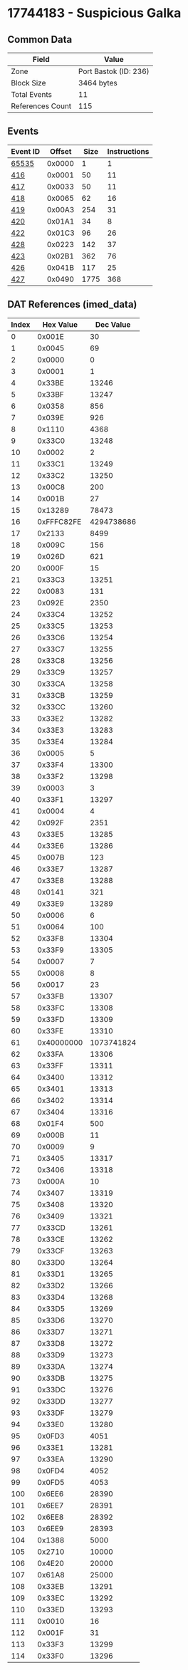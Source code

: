 # 17744183 - Suspicious Galka

## Common Data

| Field            | Value                 |
|------------------|-----------------------|
| Zone             | Port Bastok (ID: 236) |
| Block Size       | 3464 bytes            |
| Total Events     | 11                    |
| References Count | 115                   |

## Events

| Event ID            | Offset   |   Size |   Instructions |
|---------------------|----------|--------|----------------|
| [65535](./65535.md) | 0x0000   |      1 |              1 |
| [416](./416.md)     | 0x0001   |     50 |             11 |
| [417](./417.md)     | 0x0033   |     50 |             11 |
| [418](./418.md)     | 0x0065   |     62 |             16 |
| [419](./419.md)     | 0x00A3   |    254 |             31 |
| [420](./420.md)     | 0x01A1   |     34 |              8 |
| [422](./422.md)     | 0x01C3   |     96 |             26 |
| [428](./428.md)     | 0x0223   |    142 |             37 |
| [423](./423.md)     | 0x02B1   |    362 |             76 |
| [426](./426.md)     | 0x041B   |    117 |             25 |
| [427](./427.md)     | 0x0490   |   1775 |            368 |

## DAT References (imed_data)

|   Index | Hex Value   |   Dec Value |
|---------|-------------|-------------|
|       0 | 0x001E      |          30 |
|       1 | 0x0045      |          69 |
|       2 | 0x0000      |           0 |
|       3 | 0x0001      |           1 |
|       4 | 0x33BE      |       13246 |
|       5 | 0x33BF      |       13247 |
|       6 | 0x0358      |         856 |
|       7 | 0x039E      |         926 |
|       8 | 0x1110      |        4368 |
|       9 | 0x33C0      |       13248 |
|      10 | 0x0002      |           2 |
|      11 | 0x33C1      |       13249 |
|      12 | 0x33C2      |       13250 |
|      13 | 0x00C8      |         200 |
|      14 | 0x001B      |          27 |
|      15 | 0x13289     |       78473 |
|      16 | 0xFFFC82FE  |  4294738686 |
|      17 | 0x2133      |        8499 |
|      18 | 0x009C      |         156 |
|      19 | 0x026D      |         621 |
|      20 | 0x000F      |          15 |
|      21 | 0x33C3      |       13251 |
|      22 | 0x0083      |         131 |
|      23 | 0x092E      |        2350 |
|      24 | 0x33C4      |       13252 |
|      25 | 0x33C5      |       13253 |
|      26 | 0x33C6      |       13254 |
|      27 | 0x33C7      |       13255 |
|      28 | 0x33C8      |       13256 |
|      29 | 0x33C9      |       13257 |
|      30 | 0x33CA      |       13258 |
|      31 | 0x33CB      |       13259 |
|      32 | 0x33CC      |       13260 |
|      33 | 0x33E2      |       13282 |
|      34 | 0x33E3      |       13283 |
|      35 | 0x33E4      |       13284 |
|      36 | 0x0005      |           5 |
|      37 | 0x33F4      |       13300 |
|      38 | 0x33F2      |       13298 |
|      39 | 0x0003      |           3 |
|      40 | 0x33F1      |       13297 |
|      41 | 0x0004      |           4 |
|      42 | 0x092F      |        2351 |
|      43 | 0x33E5      |       13285 |
|      44 | 0x33E6      |       13286 |
|      45 | 0x007B      |         123 |
|      46 | 0x33E7      |       13287 |
|      47 | 0x33E8      |       13288 |
|      48 | 0x0141      |         321 |
|      49 | 0x33E9      |       13289 |
|      50 | 0x0006      |           6 |
|      51 | 0x0064      |         100 |
|      52 | 0x33F8      |       13304 |
|      53 | 0x33F9      |       13305 |
|      54 | 0x0007      |           7 |
|      55 | 0x0008      |           8 |
|      56 | 0x0017      |          23 |
|      57 | 0x33FB      |       13307 |
|      58 | 0x33FC      |       13308 |
|      59 | 0x33FD      |       13309 |
|      60 | 0x33FE      |       13310 |
|      61 | 0x40000000  |  1073741824 |
|      62 | 0x33FA      |       13306 |
|      63 | 0x33FF      |       13311 |
|      64 | 0x3400      |       13312 |
|      65 | 0x3401      |       13313 |
|      66 | 0x3402      |       13314 |
|      67 | 0x3404      |       13316 |
|      68 | 0x01F4      |         500 |
|      69 | 0x000B      |          11 |
|      70 | 0x0009      |           9 |
|      71 | 0x3405      |       13317 |
|      72 | 0x3406      |       13318 |
|      73 | 0x000A      |          10 |
|      74 | 0x3407      |       13319 |
|      75 | 0x3408      |       13320 |
|      76 | 0x3409      |       13321 |
|      77 | 0x33CD      |       13261 |
|      78 | 0x33CE      |       13262 |
|      79 | 0x33CF      |       13263 |
|      80 | 0x33D0      |       13264 |
|      81 | 0x33D1      |       13265 |
|      82 | 0x33D2      |       13266 |
|      83 | 0x33D4      |       13268 |
|      84 | 0x33D5      |       13269 |
|      85 | 0x33D6      |       13270 |
|      86 | 0x33D7      |       13271 |
|      87 | 0x33D8      |       13272 |
|      88 | 0x33D9      |       13273 |
|      89 | 0x33DA      |       13274 |
|      90 | 0x33DB      |       13275 |
|      91 | 0x33DC      |       13276 |
|      92 | 0x33DD      |       13277 |
|      93 | 0x33DF      |       13279 |
|      94 | 0x33E0      |       13280 |
|      95 | 0x0FD3      |        4051 |
|      96 | 0x33E1      |       13281 |
|      97 | 0x33EA      |       13290 |
|      98 | 0x0FD4      |        4052 |
|      99 | 0x0FD5      |        4053 |
|     100 | 0x6EE6      |       28390 |
|     101 | 0x6EE7      |       28391 |
|     102 | 0x6EE8      |       28392 |
|     103 | 0x6EE9      |       28393 |
|     104 | 0x1388      |        5000 |
|     105 | 0x2710      |       10000 |
|     106 | 0x4E20      |       20000 |
|     107 | 0x61A8      |       25000 |
|     108 | 0x33EB      |       13291 |
|     109 | 0x33EC      |       13292 |
|     110 | 0x33ED      |       13293 |
|     111 | 0x0010      |          16 |
|     112 | 0x001F      |          31 |
|     113 | 0x33F3      |       13299 |
|     114 | 0x33F0      |       13296 |

